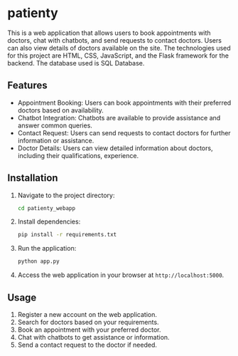 # patienty

This is a web application that allows users to book appointments with doctors, chat with chatbots, and send requests to contact doctors. Users can also view details of doctors available on the site. The technologies used for this project are HTML, CSS, JavaScript, and the Flask framework for the backend. The database used is SQL Database.

## Features

<!-- - User Registration: Users can create an account to access the features of the application.
- Doctor Search: Users can search for doctors based on various criteria such as specialization, location, etc. -->
- Appointment Booking: Users can book appointments with their preferred doctors based on availability.
- Chatbot Integration: Chatbots are available to provide assistance and answer common queries.
- Contact Request: Users can send requests to contact doctors for further information or assistance.
- Doctor Details: Users can view detailed information about doctors, including their qualifications, experience.

## Installation

1. Navigate to the project directory:

   ```bash
   cd patienty_webapp
   ```

2. Install dependencies:

   ```bash
   pip install -r requirements.txt
   ```

3. Run the application:

   ```bash
   python app.py
   ```

4. Access the web application in your browser at `http://localhost:5000`.

## Usage

1. Register a new account on the web application.
2. Search for doctors based on your requirements.
3. Book an appointment with your preferred doctor.
4. Chat with chatbots to get assistance or information.
5. Send a contact request to the doctor if needed.



